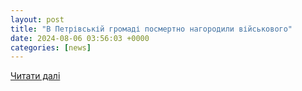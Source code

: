 ```yaml
---
layout: post
title: "В Петрівській громаді посмертно нагородили військового"
date: 2024-08-06 03:56:03 +0000
categories: [news]
---
```


[Читати далі](https://kyivschina24.com/news/v-petrivskij-gromadi-posmertno-nagorodyly-vijskovogo/)
